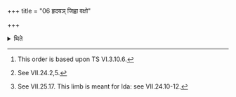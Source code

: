 +++
title = "06 हृदयञ् जिह्वा वक्षो"

+++

<details><summary>थिते</summary>

6. Heart, tongue, sternum, liver, the two kidneys, left arm (=fore-foot),[^1] both the two thoracic walls, the right buttock, one third of the rectum,-(these are the limbs which are to be offered) to deities (as the chief offerings),[^2] the right arm (=fore foot), the left buttock, and one-third of the rectum-these are the limbs to be offered to Agni Sviṣṭakr̥t; the pancreas, spleen, pericardium, inside of the larger intestine, testis with penis, fat and the tail[^3]-these he extracts.  


[^1]: This order is based upon TS VI.3.10.6.  

[^2]: See VII.24.2,5.  

[^3]: See VII.25.17. This limb is meant for Ida: see VII.24.10-12.
</details>
